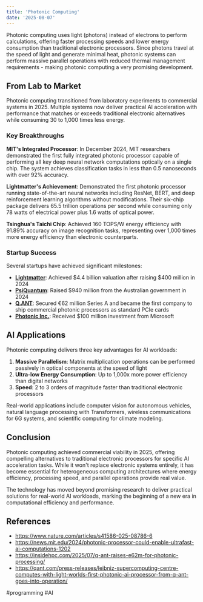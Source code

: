 ```yaml
---
title: 'Photonic Computing'
date: '2025-08-07'
---
```

Photonic computing uses light (photons) instead of electrons to perform calculations, offering faster processing speeds and lower energy consumption than traditional electronic processors. Since photons travel at the speed of light and generate minimal heat, photonic systems can perform massive parallel operations with reduced thermal management requirements - making photonic computing a very promising development.

## From Lab to Market

Photonic computing transitioned from laboratory experiments to commercial systems in 2025. Multiple systems now deliver practical AI acceleration with performance that matches or exceeds traditional electronic alternatives while consuming 30 to 1,000 times less energy.

### Key Breakthroughs

**MIT's Integrated Processor**: In December 2024, MIT researchers demonstrated the first fully integrated photonic processor capable of performing all key deep neural network computations optically on a single chip. The system achieves classification tasks in less than 0.5 nanoseconds with over 92% accuracy.

**Lightmatter's Achievement**: Demonstrated the first photonic processor running state-of-the-art neural networks including ResNet, BERT, and deep reinforcement learning algorithms without modifications. Their six-chip package delivers 65.5 trillion operations per second while consuming only 78 watts of electrical power plus 1.6 watts of optical power.

**Tsinghua's Taichi Chip**: Achieved 160 TOPS/W energy efficiency with 91.89% accuracy on image recognition tasks, representing over 1,000 times more energy efficiency than electronic counterparts.

### Startup Success

Several startups have achieved significant milestones:

- **[Lightmatter](https://lightmatter.co/)**: Achieved $4.4 billion valuation after raising $400 million in 2024
- **[PsiQuantum](https://www.psiquantum.com/)**: Raised $940 million from the Australian government in 2024
- **[Q.ANT](https://qant.com/)**: Secured €62 million Series A and became the first company to ship commercial photonic processors as standard PCIe cards
- **[Photonic Inc.](https://photonic.com/)**: Received $100 million investment from Microsoft

## AI Applications

Photonic computing delivers three key advantages for AI workloads:

1. **Massive Parallelism**: Matrix multiplication operations can be performed passively in optical components at the speed of light
2. **Ultra-low Energy Consumption**: Up to 1,000x more power efficiency than digital networks
3. **Speed**: 2 to 3 orders of magnitude faster than traditional electronic processors

Real-world applications include computer vision for autonomous vehicles, natural language processing with Transformers, wireless communications for 6G systems, and scientific computing for climate modeling.

## Conclusion

Photonic computing achieved commercial viability in 2025, offering compelling alternatives to traditional electronic processors for specific AI acceleration tasks. While it won't replace electronic systems entirely, it has become essential for heterogeneous computing architectures where energy efficiency, processing speed, and parallel operations provide real value.

The technology has moved beyond promising research to deliver practical solutions for real-world AI workloads, marking the beginning of a new era in computational efficiency and performance.

## References

- <https://www.nature.com/articles/s41586-025-08786-6>
- <https://news.mit.edu/2024/photonic-processor-could-enable-ultrafast-ai-computations-1202>
- <https://insidehpc.com/2025/07/q-ant-raises-e62m-for-photonic-processing/>
- <https://qant.com/press-releases/leibniz-supercomputing-centre-computes-with-light-worlds-first-photonic-ai-processor-from-q-ant-goes-into-operation/>

#programming #AI
